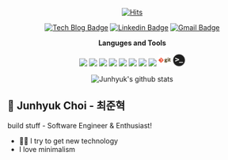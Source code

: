 <div align=center>

[![Hits](https://hits.seeyoufarm.com/api/count/incr/badge.svg?url=https%3A%2F%2Fgithub.com%2Fhshine1226%2Fhit-counter)](https://hits.seeyoufarm.com)
  
</div>

<div align=center>
  
[![Tech Blog Badge](http://img.shields.io/badge/-Tech%20blog-000000?style=flat-square&logo=github&link=https://medium.com/@hshine1226)](https://medium.com/@hshine1226) [![Linkedin Badge](https://img.shields.io/badge/-LinkedIn-blue?style=flat-square&logo=Linkedin&logoColor=white&link=https://www.linkedin.com/in/junhyuk-choi-2814071aa/)](https://www.linkedin.com/in/junhyuk-choi-2814071aa/) [![Gmail Badge](https://img.shields.io/badge/Gmail-d14836?style=flat-square&logo=Gmail&logoColor=white&link=mailto:hshine1226@gmail.com)](mailto:hshine1226@gmail.com)

</div>

<div align=center>
  
**Languges and Tools**
  
</div>

<div align=center>
<code><img height="25" src="https://user-images.githubusercontent.com/47877911/88288770-3421aa80-cd2f-11ea-9972-ab7e1ac2b89d.png"></code>
<code><img height="25" src="https://user-images.githubusercontent.com/47877911/88288764-31bf5080-cd2f-11ea-9291-24a90a43acc9.png"></code>
<code><img height="25" src="https://user-images.githubusercontent.com/47877911/88287732-af825c80-cd2d-11ea-9a56-bf85549e3fc4.png"></code>
<code><img height="25" src="https://user-images.githubusercontent.com/47877911/88288767-33891400-cd2f-11ea-81cd-b6a089ab4a24.png"></code>
<code><img height="25" src="https://user-images.githubusercontent.com/47877911/88288313-8e6e3b80-cd2e-11ea-89d2-743fd19db946.png"></code>
<code><img height="25" src="https://user-images.githubusercontent.com/47877911/88288989-84990800-cd2f-11ea-8534-fb289c80dd4e.png"></code>
<code><img height="25" src="https://user-images.githubusercontent.com/47877911/88288497-d42b0400-cd2e-11ea-819f-e2fa50f5e60b.png"></code>
<code><img height="25" src="https://user-images.githubusercontent.com/47877911/88288382-aa71dd00-cd2e-11ea-8fc2-a1f7ae93de63.png"></code>
<code><img height="25" src="https://raw.githubusercontent.com/github/explore/80688e429a7d4ef2fca1e82350fe8e3517d3494d/topics/git/git.png"></code>
<code><img height="25" src="https://raw.githubusercontent.com/github/explore/80688e429a7d4ef2fca1e82350fe8e3517d3494d/topics/terminal/terminal.png"></code>
</div>

<div align=center>
  
![Junhyuk's github stats](https://github-readme-stats.vercel.app/api?username=hshine1226&show_icons=true&hide_border=true)

</div>

## 👦 Junhyuk Choi - 최준혁

build stuff - Software Engineer & Enthusiast!

- 👨‍💻 I try to get new technology
- I love minimalism
